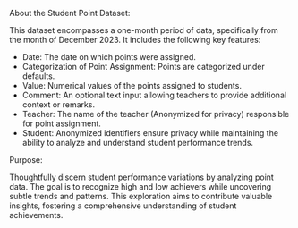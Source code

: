 About the Student Point Dataset:

This dataset encompasses a one-month period of data, specifically from the month of December 2023. It includes the following key features:
- Date: The date on which points were assigned.
- Categorization of Point Assignment: Points are categorized under defaults.
- Value: Numerical values of the points assigned to students.
- Comment: An optional text input allowing teachers to provide additional context or remarks.
- Teacher: The name of the teacher (Anonymized for privacy) responsible for point assignment.
- Student: Anonymized identifiers ensure privacy while maintaining the ability to analyze and understand student performance trends.

Purpose: 

Thoughtfully discern student performance variations by analyzing point data. The goal is to recognize high and low achievers while uncovering subtle trends and patterns. This exploration aims to contribute valuable insights, fostering a comprehensive understanding of student achievements.
